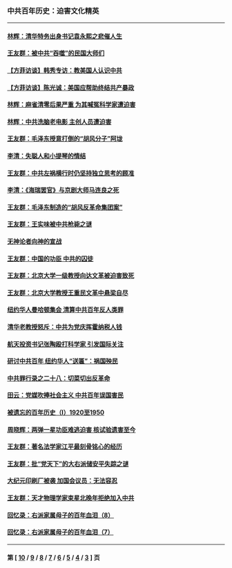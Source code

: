 ### 中共百年历史：迫害文化精英
---
#### [林辉：清华特务出身书记袁永熙之悲催人生](../../pages/nf1176111/n13997413.md?05310430) 
#### [王友群：被中共“吞噬”的民国大师们](../../pages/nf1176111/n13942620.md?05310430) 
#### [【方菲访谈】韩秀专访：教美国人认识中共](../../pages/nf1176111/n13821310.md?05310430) 
#### [【方菲访谈】陈光诚：美国应帮助终结共产暴政](../../pages/nf1176111/n13759521.md?05310430) 
#### [林辉：麻雀清零后果严重 为其喊冤科学家遭迫害](../../pages/nf1176111/n13746900.md?05310430) 
#### [林辉：中共洗脑老电影 主创人员遭迫害](../../pages/nf1176111/n13699437.md?05310430) 
#### [王友群：毛泽东授意打倒的“胡风分子”阿垅](../../pages/nf1176111/n13592541.md?05310430) 
#### [李清：失聪人和小提琴的情结](../../pages/nf1176111/n13459280.md?05310430) 
#### [王友群：中共左祸横行时仍坚持独立思考的顾准](../../pages/nf1176111/n13444722.md?05310430) 
#### [李清：《海瑞罢官》与京剧大师马连良之死](../../pages/nf1176111/n13412316.md?05310430) 
#### [王友群：毛泽东制造的“胡风反革命集团案”](../../pages/nf1176111/n13324909.md?05310430) 
#### [王友群：王实味被中共枪毙之谜](../../pages/nf1176111/n13307502.md?05310430) 
#### [无神论者向神的宣战](../../pages/nf1176111/n13281535.md?05310430) 
#### [王友群：中国的功臣 中共的囚徒](../../pages/nf1176111/n13291790.md?05310430) 
#### [王友群：北京大学一级教授向达文革被迫害致死](../../pages/nf1176111/n13150966.md?05310430) 
#### [王友群：北京大学教授王重民文革中悬梁自尽](../../pages/nf1176111/n13084645.md?05310430) 
#### [纽约华人曼哈顿集会 清算中共百年反人类罪](../../pages/nf1176111/n13084157.md?05310430) 
#### [清华老教授怒斥：中共为党庆挥霍纳税人钱](../../pages/nf1176111/n13071430.md?05310430) 
#### [航天投资书记张陶殴打科学家 引发国际关注](../../pages/nf1176111/n13069132.md?05310430) 
#### [研讨中共百年 纽约华人“送匾”：祸国殃民](../../pages/nf1176111/n13057367.md?05310430) 
#### [中共罪行录之二十八：切菜切出反革命](../../pages/nf1176111/n13030600.md?05310430) 
#### [田云：党媒吹捧社会主义 中共百年误国害民](../../pages/nf1176111/n13006682.md?05310430) 
#### [被遗忘的百年历史（I）1920至1950](../../pages/nf1176111/n12986411.md?05310430) 
#### [周晓辉：两弹一星功臣难逃迫害 核试验遗害至今](../../pages/nf1176111/n12974997.md?05310430) 
#### [王友群：著名法学家江平最刻骨铭心的经历](../../pages/nf1176111/n12970787.md?05310430) 
#### [王友群：批“党天下”的大右派储安平失踪之谜](../../pages/nf1176111/n12954229.md?05310430) 
#### [大纪元印刷厂被袭 加国会议员：无法容忍](../../pages/nf1176111/n12883028.md?05310430) 
#### [王友群：天才物理学家束星北晚年拒绝加入中共](../../pages/nf1176111/n12792913.md?05310430) 
#### [回忆录：右派家属母子的百年血泪（8）](../../pages/nf1176111/n12706196.md?05310430) 
#### [回忆录：右派家属母子的百年血泪（7）](../../pages/nf1176111/n12706191.md?05310430) 

---
#### 第 [ [10](./10.md?05310430) / [9](./9.md?05310430) / [8](./8.md?05310430) / [7](./7.md?05310430) / [6](./6.md?05310430) / [5](./5.md?05310430) / [4](./4.md?05310430) / [3](./3.md?05310430) ] 页
